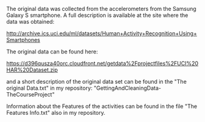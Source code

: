 The original data was collected from the accelerometers from the Samsung Galaxy S smartphone. 
A full description is available at the site where the data was obtained:

http://archive.ics.uci.edu/ml/datasets/Human+Activity+Recognition+Using+Smartphones

The original data can be found here:

https://d396qusza40orc.cloudfront.net/getdata%2Fprojectfiles%2FUCI%20HAR%20Dataset.zip 

and a short description of the original data set can be found in the "The original Data.txt"
in my repository: "GettingAndCleaningData-TheCourseProject"

Information about the Features of the activities can be found in the file "The Features Info.txt"
also in my repository.
